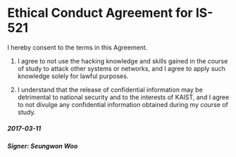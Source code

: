 # Ethical Conduct Agreement for IS-521

I hereby consent to the terms in this Agreement.

1. I agree to not use the hacking knowledge and skills gained in the
course of study to attack other systems or networks, and I agree to
apply such knowledge solely for lawful purposes.

2. I understand that the release of confidential information may be
detrimental to national security and to the interests of KAIST, and I
agree to not divulge any confidential information obtained during my
course of study.

##### 2017-03-11
##### Signer: Seungwon Woo
